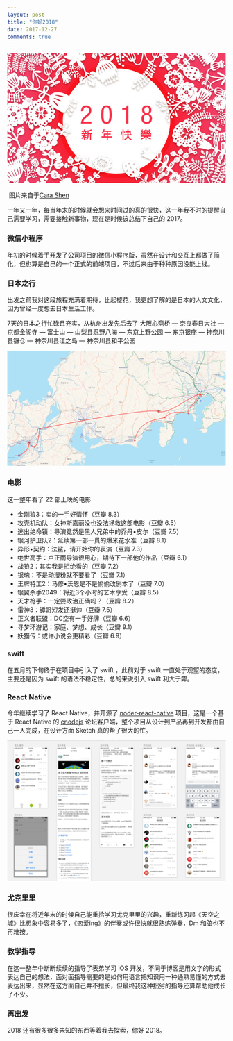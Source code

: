 ```yaml
---
layout: post
title: "你好2018"
date: 2017-12-27
comments: true
---
```



![image](/assets/images/2018/2018-4.jpg?imageView2/2/w/800)

​								图片来自于[Cara Shen](https://dribbble.com/CaraShen)

一年又一年，每当年末的时候就会想来时间过的真的很快，这一年我不时的提醒自己需要学习，需要接触新事物，现在是时候该总结下自己的 2017。



### 微信小程序

年初的时候着手开发了公司项目的微信小程序版，虽然在设计和交互上都做了简化，但也算是自己的一个正式的前端项目，不过后来由于种种原因没能上线。

### 日本之行

出发之前我对这段旅程充满着期待，比起樱花，我更想了解的是日本的人文文化，因为曾经一度想去日本生活工作。

7天的日本之行忙碌且充实，从杭州出发先后去了 大阪心斋桥 — 奈良春日大社 — 京都金阁寺 — 富士山 — 山梨县忍野八海 — 东京上野公园 — 东京银座 — 神奈川县镰仓 — 神奈川县江之岛 — 神奈川县和平公园

![image](/assets/images/2018/2018-1.png)

### 电影

这一整年看了 22 部上映的电影

* 金刚狼3：卖的一手好情怀（豆瓣 8.3）
* 攻壳机动队：女神斯嘉丽没也没法拯救这部电影（豆瓣 6.5）
* 逃出绝命镇：导演竟然是黑人兄弟中的乔丹•皮尔（豆瓣 7.5）
* 银河护卫队2：延续第一部一贯的爆米花水准（豆瓣 8.1）
* 异形•契约：法鲨，请开始你的表演（豆瓣 7.3）
* 绝世高手：卢正雨导演很用心，期待下一部他的作品（豆瓣 6.1）
* 战狼2：其实我是拒绝看的（豆瓣 7.2）
* 银魂：不是动漫粉就不要看了（豆瓣 7.1）
* 王牌特工2：马修•沃恩是不是偷偷改剧本了（豆瓣 7.0）
* 银翼杀手2049：将近3个小时的艺术享受（豆瓣 8.5）
* 天才枪手：一定要政治正确吗？（豆瓣 8.2）
* 雷神3：锤哥短发还挺帅（豆瓣 7.5）
* 正义者联盟：DC空有一手好牌（豆瓣 6.6）
* 寻梦环游记：家庭、梦想、成长（豆瓣 9.1）
* 妖猫传：或许小说会更精彩（豆瓣 6.9）

### swift

在五月的下旬终于在项目中引入了 swift ，此前对于 swift 一直处于观望的态度，主要还是因为 swift 的语法不稳定性，总的来说引入 swift 利大于弊。

### React Native

今年继续学习了 React Native，并开源了 [noder-react-native](https://github.com/bawn/noder-react-native) 项目，这是一个基于 React Native 的 [cnodejs](https://cnodejs.org/) 论坛客户端，整个项目从设计到产品再到开发都由自己一人完成，在设计方面 Sketch 真的帮了很大的忙。

![image](/assets/images/2018/2018-2.png)

### 尤克里里

很庆幸在将近年末的时候自己能重拾学习尤克里里的兴趣，重新练习起《天空之城》比想象中容易多了，《恋爱ing》的伴奏或许很快就很熟练弹奏，Dm 和弦也不再难按。

### 教学指导

在这一整年中断断续续的指导了表弟学习 iOS 开发，不同于博客是用文字的形式表达自己的想法，面对面指导需要的是如何用语言把知识用一种通熟易懂的方式去表达出来，显然在这方面自己并不擅长，但最终我这种拙劣的指导还算帮助他成长了不少。

### 再出发

2018 还有很多很多未知的东西等着我去探索，你好 2018。

